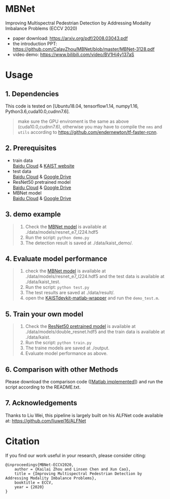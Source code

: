 # MBNet
Improving Multispectral Pedestrian Detection by Addressing Modality Imbalance Problems (ECCV 2020)
- paper download: https://arxiv.org/pdf/2008.03043.pdf
- the introduction PPT: https://github.com/CalayZhou/MBNet/blob/master/MBNet-3128.pdf
- video demo: https://www.bilibili.com/video/BV1Hi4y137aS


# Usage
## 1. Dependencies
This code is tested on [Ubuntu18.04, tensorflow1.14, numpy1.16, Python3.6,cuda10.0,cudnn7.6]. 
 
 
 >make sure the GPU enviroment is the same as above (cuda10.0,cudnn7.6), otherwise you may have to compile the `nms` and `utils` according to https://github.com/endernewton/tf-faster-rcnn.
 
## 2. Prerequisites
- train data\
[Baidu Cloud]() & [KAIST website]()
- test data\
[Baidu Cloud]() & [Google Drive]()
- ResNet50 pretrained model\
[Baidu Cloud]() & [Google Drive]()
- MBNet model\
[Baidu Cloud]() & [Google Drive]()

## 3. demo example

> 1. Check the [MBNet model]() is available at ./data/models/resnet_e7_l224.hdf5
> 2. Run the script: `python demo.py`
> 3. The detection result is saved at ./data/kaist_demo/.

## 4. Evaluate model performance
> 1. check the [MBNet model](https://www.jianshu.com/p/191d1e21f7ed) is available at ./data/models/resnet_e7_l224.hdf5 and the test data is available at ./data/kaist_test.
> 2. Run the script: `python test.py`
> 3. The test results are saved at ./data/result/.
> 3. open the [KAISTdevkit-matlab-wrapper](https://www.jianshu.com/p/191d1e21f7ed) and run the `demo_test.m`.

## 5. Train your own model
> 1. Check the [ResNet50 pretrained model](https://www.jianshu.com/p/191d1e21f7ed) is available at ./data/models/double_resnet.hdf5 and the train data is available at ./data/kaist.
> 2. Run the script: `python train.py`
> 3. The traine models are saved at ./output.
> 4. Evaluate model performance as above.

## 6. Comparison with other Methods
Please download the comparison code ([[Matlab implemented](https://soonminhwang.github.io/rgbt-ped-detection/misc/CVPR15_Pedestrian_Benchmark.pdf)]) and run the script according to the README.txt.


## 7. Acknowledgements
Thanks to Liu Wei, this pipeline is largely built on his ALFNet code available at: https://github.com/liuwei16/ALFNet




# Citation

If you find our work useful in your research, please consider citing:

```
@inproceedings{MBNet-ECCV2020,
    author = {Kailai Zhou and Linsen Chen and Xun Cao},
    title = {Improving Multispectral Pedestrian Detection by Addressing Modality Imbalance Problems},
    booktitle = ECCV,
    year = {2020}
}
```






